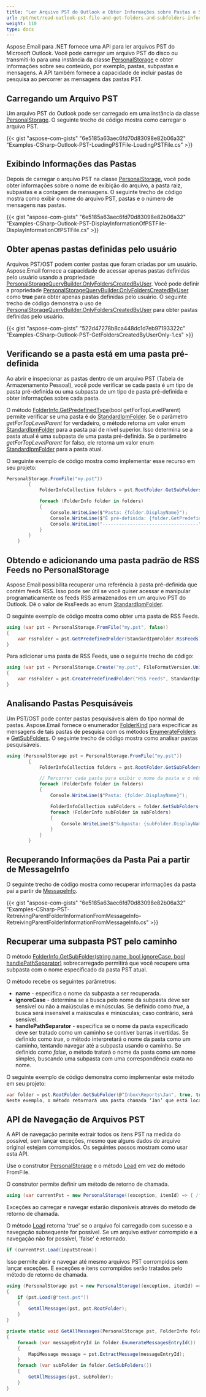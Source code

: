 ```yaml
---
title: "Ler Arquivo PST do Outlook e Obter Informações sobre Pastas e Subpastas"
url: /pt/net/read-outlook-pst-file-and-get-folders-and-subfolders-information/
weight: 110
type: docs
---
```


Aspose.Email para .NET fornece uma API para ler arquivos PST do Microsoft Outlook. Você pode carregar um arquivo PST do disco ou transmiti-lo para uma instância da classe [PersonalStorage](https://reference.aspose.com/email/net/aspose.email.storage.pst/personalstorage/) e obter informações sobre seu conteúdo, por exemplo, pastas, subpastas e mensagens. A API também fornece a capacidade de incluir pastas de pesquisa ao percorrer as mensagens das pastas PST.

## **Carregando um Arquivo PST**

Um arquivo PST do Outlook pode ser carregado em uma instância da classe [PersonalStorage](https://reference.aspose.com/email/net/aspose.email.storage.pst/personalstorage/). O seguinte trecho de código mostra como carregar o arquivo PST.

{{< gist "aspose-com-gists" "6e5185a63aec6fd70d83098e82b06a32" "Examples-CSharp-Outlook-PST-LoadingPSTFile-LoadingPSTFile.cs" >}}

## **Exibindo Informações das Pastas**

Depois de carregar o arquivo PST na classe [PersonalStorage](https://reference.aspose.com/email/net/aspose.email.storage.pst/personalstorage/), você pode obter informações sobre o nome de exibição do arquivo, a pasta raiz, subpastas e a contagem de mensagens. O seguinte trecho de código mostra como exibir o nome do arquivo PST, pastas e o número de mensagens nas pastas.

{{< gist "aspose-com-gists" "6e5185a63aec6fd70d83098e82b06a32" "Examples-CSharp-Outlook-PST-DisplayInformationOfPSTFile-DisplayInformationOfPSTFile.cs" >}}

## **Obter apenas pastas definidas pelo usuário**

Arquivos PST/OST podem conter pastas que foram criadas por um usuário. Aspose.Email fornece a capacidade de acessar apenas pastas definidas pelo usuário usando a propriedade [PersonalStorageQueryBuilder.OnlyFoldersCreatedByUser](https://reference.aspose.com/email/net/aspose.email.storage.pst/personalstoragequerybuilder/onlyfolderscreatedbyuser/). Você pode definir a propriedade [PersonalStorageQueryBuilder.OnlyFoldersCreatedByUser](https://reference.aspose.com/email/net/aspose.email.storage.pst/personalstoragequerybuilder/onlyfolderscreatedbyuser/) como **true** para obter apenas pastas definidas pelo usuário. O seguinte trecho de código demonstra o uso de [PersonalStorageQueryBuilder.OnlyFoldersCreatedByUser](https://reference.aspose.com/email/net/aspose.email.storage.pst/personalstoragequerybuilder/onlyfolderscreatedbyuser/) para obter pastas definidas pelo usuário.

{{< gist "aspose-com-gists" "522d47278b8ca448dc1d7eb97193322c" "Examples-CSharp-Outlook-PST-GetFoldersCreatedByUserOnly-1.cs" >}}

## **Verificando se a pasta está em uma pasta pré-definida**

Ao abrir e inspecionar as pastas dentro de um arquivo PST (Tabela de Armazenamento Pessoal), você pode verificar se cada pasta é um tipo de pasta pré-definida ou uma subpasta de um tipo de pasta pré-definida e obter informações sobre cada pasta.

O método [FolderInfo.GetPredefinedType](https://reference.aspose.com/email/net/aspose.email.storage.pst/folderinfo/getpredefinedtype/#folderinfogetpredefinedtype-method)(bool getForTopLevelParent) permite verificar se uma pasta é do [StandardIpmFolder](https://reference.aspose.com/email/net/aspose.email.storage.pst/standardipmfolder/). Se o parâmetro *getForTopLevelParent* for verdadeiro, o método retorna um valor enum [StandardIpmFolder](https://reference.aspose.com/email/net/aspose.email.storage.pst/standardipmfolder/) para a pasta pai de nível superior. Isso determina se a pasta atual é uma subpasta de uma pasta pré-definida. Se o parâmetro *getForTopLevelParent* for falso, ele retorna um valor enum [StandardIpmFolder](https://reference.aspose.com/email/net/aspose.email.storage.pst/standardipmfolder/) para a pasta atual.

O seguinte exemplo de código mostra como implementar esse recurso em seu projeto:

```cs
PersonalStorage.FromFile("my.pst"))
        {
            FolderInfoCollection folders = pst.RootFolder.GetSubFolders();

            foreach (FolderInfo folder in folders)
            {
                Console.WriteLine($"Pasta: {folder.DisplayName}");
                Console.WriteLine($"É pré-definida: {folder.GetPredefinedType(false) != StandardIpmFolder.Unspecified}");
                Console.WriteLine("-----------------------------------");
            }
        }
    }
```
## **Obtendo e adicionando uma pasta padrão de RSS Feeds no PersonalStorage**

Aspose.Email possibilita recuperar uma referência à pasta pré-definida que contém feeds RSS. Isso pode ser útil se você quiser acessar e manipular programaticamente os feeds RSS armazenados em um arquivo PST do Outlook. Dê o valor de RssFeeds ao enum [StandardIpmFolder](https://reference.aspose.com/email/net/aspose.email.storage.pst/standardipmfolder/#standardipmfolder-enumeration).

O seguinte exemplo de código mostra como obter uma pasta de RSS Feeds.

```cs
using (var pst = PersonalStorage.FromFile("my.pst", false))
{
    var rssFolder = pst.GetPredefinedFolder(StandardIpmFolder.RssFeeds);
}
```

Para adicionar uma pasta de RSS Feeds, use o seguinte trecho de código:

```cs
using (var pst = PersonalStorage.Create("my.pst", FileFormatVersion.Unicode))
{
    var rssFolder = pst.CreatePredefinedFolder("RSS Feeds", StandardIpmFolder.RssFeeds);
}
```

## **Analisando Pastas Pesquisáveis**

Um PST/OST pode conter pastas pesquisáveis além do tipo normal de pastas. Aspose.Email fornece o enumerador [FolderKind](https://reference.aspose.com/email/net/aspose.email.storage.pst/folderkind/) para especificar as mensagens de tais pastas de pesquisa com os métodos [EnumerateFolders](https://reference.aspose.com/email/net/aspose.email.storage.pst/folderinfo/enumeratefolders/#enumeratefolders/) e [GetSubFolders](https://reference.aspose.com/email/net/aspose.email.storage.pst/folderinfo/getsubfolders/#getsubfolders/). O seguinte trecho de código mostra como analisar pastas pesquisáveis.

```cs
using (PersonalStorage pst = PersonalStorage.FromFile("my.pst"))
        {
            FolderInfoCollection folders = pst.RootFolder.GetSubFolders(FolderKind.Search | FolderKind.Normal);

            // Percorrer cada pasta para exibir o nome da pasta e o número de mensagens
            foreach (FolderInfo folder in folders)
            {
                Console.WriteLine($"Pasta: {folder.DisplayName}");

                FolderInfoCollection subFolders = folder.GetSubFolders(FolderKind.Search | FolderKind.Normal);
                foreach (FolderInfo subFolder in subFolders)
                {
                    Console.WriteLine($"Subpasta: {subFolder.DisplayName}");
                }
            }
        }
```

## **Recuperando Informações da Pasta Pai a partir de MessageInfo**

O seguinte trecho de código mostra como recuperar informações da pasta pai a partir de [MessageInfo](https://reference.aspose.com/email/net/aspose.email.storage.pst/messageinfo/).

{{< gist "aspose-com-gists" "6e5185a63aec6fd70d83098e82b06a32" "Examples-CSharp-PST-RetreivingParentFolderInformationFromMessageInfo-RetreivingParentFolderInformationFromMessageInfo.cs" >}}

## **Recuperar uma subpasta PST pelo caminho**

O método [FolderInfo.GetSubFolder(string name, bool ignoreCase, bool handlePathSeparator)](https://reference.aspose.com/email/net/aspose.email.storage.pst/folderinfo/getsubfolder/#getsubfolder_2) sobrecarregado permitirá que você recupere uma subpasta com o nome especificado da pasta PST atual.

O método recebe os seguintes parâmetros:

- **name** - especifica o nome da subpasta a ser recuperada.
- **ignoreCase** - determina se a busca pelo nome da subpasta deve ser sensível ou não a maiúsculas e minúsculas. Se definido como *true*, a busca será insensível a maiúsculas e minúsculas; caso contrário, será sensível.
- **handlePathSeparator** - especifica se o nome da pasta especificado deve ser tratado como um caminho se contiver barras invertidas. Se definido como *true*, o método interpretará o nome da pasta como um caminho, tentando navegar até a subpasta usando o caminho. Se definido como *false*, o método tratará o nome da pasta como um nome simples, buscando uma subpasta com uma correspondência exata no nome.

O seguinte exemplo de código demonstra como implementar este método em seu projeto:

```cs
var folder = pst.RootFolder.GetSubFolder(@"Inbox\Reports\Jan", true, true);
Neste exemplo, o método retornará uma pasta chamada ‘Jan’ que está localizada no caminho Inbox\Reports\ em relação à pasta raiz.
```

## **API de Navegação de Arquivos PST**

A API de navegação permite extrair todos os itens PST na medida do possível, sem lançar exceções, mesmo que alguns dados do arquivo original estejam corrompidos. Os seguintes passos mostram como usar esta API.

Use o construtor [PersonalStorage](https://reference.aspose.com/email/net/aspose.email.storage.pst/personalstorage/) e o método [Load](https://reference.aspose.com/email/net/aspose.email.storage.pst/personalstorage/load/) em vez do método FromFile.

O construtor permite definir um método de retorno de chamada.

```csharp
using (var currentPst = new PersonalStorage((exception, itemId) => { /* Código para tratamento de exceção. */ }))
```

Exceções ao carregar e navegar estarão disponíveis através do método de retorno de chamada.

O método [Load](https://reference.aspose.com/email/net/aspose.email.storage.pst/personalstorage/load/) retorna 'true' se o arquivo foi carregado com sucesso e a navegação subsequente for possível. Se um arquivo estiver corrompido e a navegação não for possível, 'false' é retornado.

```csharp
if (currentPst.Load(inputStream))
```

Isso permite abrir e navegar até mesmo arquivos PST corrompidos sem lançar exceções. E exceções e itens corrompidos serão tratados pelo método de retorno de chamada.

```csharp
using (PersonalStorage pst = new PersonalStorage((exception, itemId) => { /* Código para tratamento de exceção. */ }))
{
    if (pst.Load(@"test.pst"))
	{
		GetAllMessages(pst, pst.RootFolder);
	}
}

private static void GetAllMessages(PersonalStorage pst, FolderInfo folder)
{
    foreach (var messageEntryId in folder.EnumerateMessagesEntryId())
    {
        MapiMessage message = pst.ExtractMessage(messageEntryId);
    }
    foreach (var subFolder in folder.GetSubFolders())
    {
        GetAllMessages(pst, subFolder);
    }
}
```
